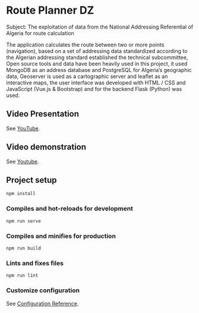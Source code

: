 # Route Planner DZ

Subject: The exploitation of data from the National Addressing Referential of Algeria for route calculation

The application calculates the route between two or more points (navigation), based on a set of addressing data standardized according to the Algerian addressing standard established the technical subcommittee, Open source tools and data have been heavily used in this project, it used MongoDB as an address database and PostgreSQL for Algeria’s geographic data, Geoserver is used as a cartographic server and leaflet as an interactive maps, the user interface was developed with HTML / CSS and JavaScript (Vue.js & Bootstrap) and for the backend Flask (Python) was used.

## Video Presentation

See  [YouTube](https://youtu.be/Y4qvHrP1zcg).

## Video demonstration

See  [Youtube](https://youtu.be/lK-QNuu5a5I).

## Project setup
```
npm install
```

### Compiles and hot-reloads for development
```
npm run serve
```

### Compiles and minifies for production
```
npm run build
```

### Lints and fixes files
```
npm run lint
```

### Customize configuration
See [Configuration Reference](https://cli.vuejs.org/config/).

